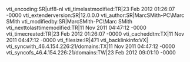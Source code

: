 vti_encoding:SR|utf8-nl
vti_timelastmodified:TR|23 Feb 2012 01:26:07 -0000
vti_extenderversion:SR|12.0.0.0
vti_author:SR|MarcSMith-PC\\Marc SMith
vti_modifiedby:SR|MarcSMith-PC\\Marc SMith
vti_nexttolasttimemodified:TR|11 Nov 2011 04:47:12 -0000
vti_timecreated:TR|23 Feb 2012 01:26:07 -0000
vti_cacheddtm:TX|11 Nov 2011 04:47:12 -0000
vti_filesize:IR|471
vti_backlinkinfo:VX|
vti_syncwith_46.4.154.226\:21/domains:TX|11 Nov 2011 04:47:12 -0000
vti_syncofs_46.4.154.226\:21/domains:TW|23 Feb 2012 09:01:10 -0000
